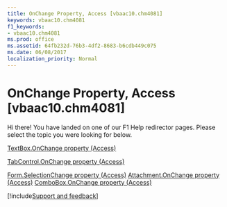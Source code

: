 ```yaml
---
title: OnChange Property, Access [vbaac10.chm4081]
keywords: vbaac10.chm4081
f1_keywords:
- vbaac10.chm4081
ms.prod: office
ms.assetid: 64fb232d-76b3-4df2-8683-b6cdb449c075
ms.date: 06/08/2017
localization_priority: Normal
---
```



# OnChange Property, Access [vbaac10.chm4081]

Hi there! You have landed on one of our F1 Help redirector pages. Please select the topic you were looking for below.

[TextBox.OnChange property (Access)](https://msdn.microsoft.com/library/ea25341f-fd30-62b1-476d-29febf4db4b4%28Office.15%29.aspx)

[TabControl.OnChange property (Access)](https://msdn.microsoft.com/library/373307d6-0106-af99-bf0e-5e4c155252ec%28Office.15%29.aspx)

[Form.SelectionChange property (Access)](https://msdn.microsoft.com/library/e31876fc-103a-d231-a6fa-7cb026a343e1%28Office.15%29.aspx)
[Attachment.OnChange property (Access)](https://msdn.microsoft.com/library/c2c12032-463a-2e3e-f434-defce71c8138%28Office.15%29.aspx)
[ComboBox.OnChange property (Access)](https://msdn.microsoft.com/library/e3c26738-a14f-e379-d909-f4919bb37a20%28Office.15%29.aspx)

[!include[Support and feedback](~/includes/feedback-boilerplate.md)]